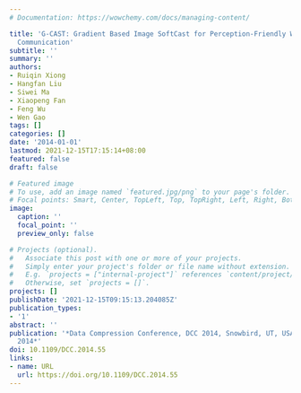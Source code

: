 ```yaml
---
# Documentation: https://wowchemy.com/docs/managing-content/

title: 'G-CAST: Gradient Based Image SoftCast for Perception-Friendly Wireless Visual
  Communication'
subtitle: ''
summary: ''
authors:
- Ruiqin Xiong
- Hangfan Liu
- Siwei Ma
- Xiaopeng Fan
- Feng Wu
- Wen Gao
tags: []
categories: []
date: '2014-01-01'
lastmod: 2021-12-15T17:15:14+08:00
featured: false
draft: false

# Featured image
# To use, add an image named `featured.jpg/png` to your page's folder.
# Focal points: Smart, Center, TopLeft, Top, TopRight, Left, Right, BottomLeft, Bottom, BottomRight.
image:
  caption: ''
  focal_point: ''
  preview_only: false

# Projects (optional).
#   Associate this post with one or more of your projects.
#   Simply enter your project's folder or file name without extension.
#   E.g. `projects = ["internal-project"]` references `content/project/deep-learning/index.md`.
#   Otherwise, set `projects = []`.
projects: []
publishDate: '2021-12-15T09:15:13.204085Z'
publication_types:
- '1'
abstract: ''
publication: '*Data Compression Conference, DCC 2014, Snowbird, UT, USA, 26-28 March,
  2014*'
doi: 10.1109/DCC.2014.55
links:
- name: URL
  url: https://doi.org/10.1109/DCC.2014.55
---
```

